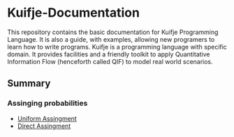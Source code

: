 # Kuifje-Documentation

This repository contains the basic documentation for Kuifje Programming Language. It is also a guide,
with examples, allowing new programers to learn how to write programs.
Kuifje is a programming language with specific domain. It provides facilities and a friendly toolkit to
apply Quantitative Information Flow (henceforth called QIF) to model real world scenarios.

## Summary

### Assinging probabilities

- [Uniform Assingment](https://github.com/gleisonsdm/Kuifje-Documentation/blob/main/Uniform%20Assingment.md)
- [Direct Assingment](https://github.com/gleisonsdm/Kuifje-Documentation/blob/main/Direct%20Assignment.md)

